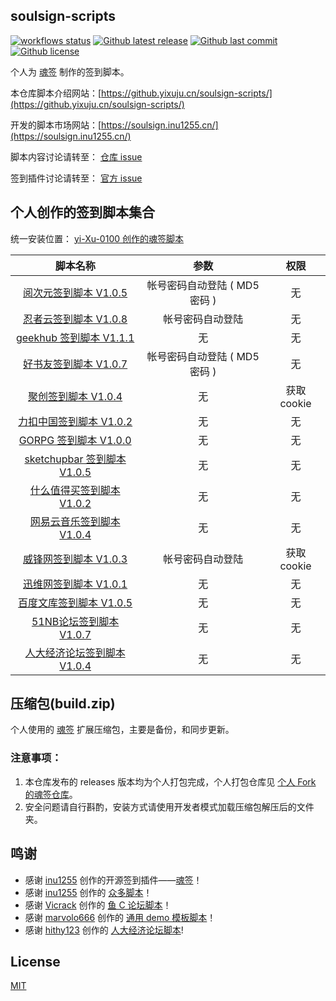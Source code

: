 ## soulsign-scripts

[![workflows status](https://github.com/yi-Xu-0100/soulsign-scripts/workflows/Jsdoc/badge.svg)](https://github.com/yi-Xu-0100/soulsign-scripts/actions?query=workflow%3AJsdoc)
[![Github latest release](https://img.shields.io/github/v/release/yi-Xu-0100/soulsign-scripts)](https://github.com/yi-Xu-0100/soulsign-scripts/releases)
[![Github last commit](https://img.shields.io/github/last-commit/yi-Xu-0100/soulsign-scripts)](https://github.com/yi-Xu-0100/soulsign-scripts)
[![Github license](https://img.shields.io/github/license/yi-Xu-0100/soulsign-scripts)](./LICENSE)

个人为 [魂签](https://github.com/inu1255/soulsign-chrome) 制作的签到脚本。

本仓库脚本介绍网站：[https://github.yixuju.cn/soulsign-scripts/](https://github.yixuju.cn/soulsign-scripts/)

开发的脚本市场网站：[https://soulsign.inu1255.cn/](https://soulsign.inu1255.cn/)

脚本内容讨论请转至： [仓库 issue](https://github.com/yi-Xu-0100/soulsign-scripts/issues)

签到插件讨论请转至： [官方 issue](https://github.com/inu1255/soulsign-chrome/issues)

## 个人创作的签到脚本集合

统一安装位置： [yi-Xu-0100 创作的魂签脚本](https://soulsign.inu1255.cn/?uid=1176)

|                                脚本名称                                |             参数              |    权限     |
| :--------------------------------------------------------------------: | :---------------------------: | :---------: |
|    [阅次元签到脚本 V1.0.5](https://soulsign.inu1255.cn/scripts/174)    | 帐号密码自动登陆 ( MD5 密码 ) |     无      |
|    [忍者云签到脚本 V1.0.8](https://soulsign.inu1255.cn/scripts/173)    |       帐号密码自动登陆        |     无      |
|   [geekhub 签到脚本 V1.1.1](https://soulsign.inu1255.cn/scripts/172)   |              无               |     无      |
|    [好书友签到脚本 V1.0.7](https://soulsign.inu1255.cn/scripts/185)    | 帐号密码自动登陆 ( MD5 密码 ) |     无      |
|     [聚创签到脚本 V1.0.4](https://soulsign.inu1255.cn/scripts/186)     |              无               | 获取 cookie |
|   [力扣中国签到脚本 V1.0.2](https://soulsign.inu1255.cn/scripts/191)   |              无               |     无      |
|    [GORPG 签到脚本 V1.0.0](https://soulsign.inu1255.cn/scripts/192)    |              无               |     无      |
| [sketchupbar 签到脚本 V1.0.5](https://soulsign.inu1255.cn/scripts/198) |              无               |     无      |
|  [什么值得买签到脚本 V1.0.2](https://soulsign.inu1255.cn/scripts/206)  |              无               |     无      |
|  [网易云音乐签到脚本 V1.0.4](https://soulsign.inu1255.cn/scripts/233)  |              无               |     无      |
|    [威锋网签到脚本 V1.0.3](https://soulsign.inu1255.cn/scripts/235)    |       帐号密码自动登陆        | 获取 cookie |
|    [迅维网签到脚本 V1.0.1](https://soulsign.inu1255.cn/scripts/238)    |              无               |     无      |
|   [百度文库签到脚本 V1.0.5](https://soulsign.inu1255.cn/scripts/191)   |              无               |     无      |
|   [51NB论坛签到脚本 V1.0.7](https://soulsign.inu1255.cn/scripts/248)   |              无               |     无      |
| [人大经济论坛签到脚本 V1.0.4](https://soulsign.inu1255.cn/scripts/249) |              无               |     无      |

## 压缩包(build.zip)

个人使用的 [魂签](https://github.com/inu1255/soulsign-chrome) 扩展压缩包，主要是备份，和同步更新。

### **注意事项：**

1. 本仓库发布的 releases 版本均为个人打包完成，个人打包仓库见 [个人 Fork 的魂签仓库](https://github.com/yi-Xu-0100/soulsign-chrome)。
2. 安全问题请自行斟酌，安装方式请使用开发者模式加载压缩包解压后的文件夹。

## 鸣谢

+ 感谢 [inu1255](https://github.com/inu1255) 创作的开源签到插件——[魂签](https://github.com/inu1255/soulsign-chrome)！
+ 感谢 [inu1255](https://github.com/inu1255) 创作的 [众多脚本](https://soulsign.inu1255.cn/?uid=1035)！
+ 感谢 [Vicrack](https://github.com/ViCrack) 创作的 [鱼 C 论坛脚本](https://soulsign.inu1255.cn/scripts/167)！
+ 感谢 [marvolo666](https://github.com/marvolo666) 创作的 [通用 demo 模板脚本](https://github.com/inu1255/soulsign-chrome/blob/master/public/demos/ShadowSocksR.js)！
+ 感谢 [hithy123](https://github.com/hithy123) 创作的 [人大经济论坛脚本](https://soulsign.inu1255.cn/scripts/225)!

## License

[MIT](./LICENSE)
